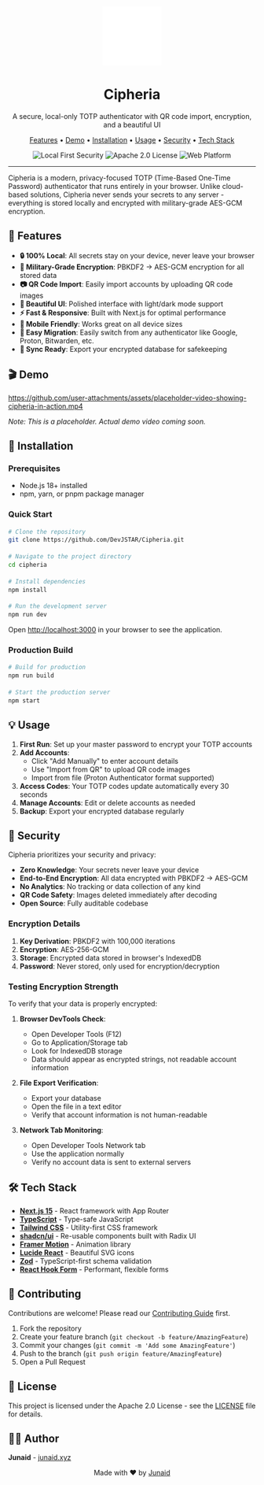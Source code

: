 <p align="center">
  <img src="public/logo-white.svg" alt="Cipheria Logo" width="120" height="120">
</p>

<h1 align="center">Cipheria</h1>

<p align="center">
  A secure, local-only TOTP authenticator with QR code import, encryption, and a beautiful UI
</p>

<p align="center">
  <a href="https://github.com/DevJSTAR/Cipheria?tab=readme-ov-file#-features">Features</a> •
  <a href="https://github.com/DevJSTAR/Cipheria?tab=readme-ov-file#-demo">Demo</a> •
  <a href="https://github.com/DevJSTAR/Cipheria?tab=readme-ov-file#-installation">Installation</a> •
  <a href="https://github.com/DevJSTAR/Cipheria?tab=readme-ov-file#-usage">Usage</a> •
  <a href="https://github.com/DevJSTAR/Cipheria?tab=readme-ov-file#-security">Security</a> •
  <a href="https://github.com/DevJSTAR/Cipheria?tab=readme-ov-file#-tech-stack">Tech Stack</a>
</p>

<p align="center">
  <img src="https://img.shields.io/badge/Security-Local_First-green?style=for-the-badge" alt="Local First Security">
  <img src="https://img.shields.io/badge/License-Apache_2.0-blue?style=for-the-badge" alt="Apache 2.0 License">
  <img src="https://img.shields.io/badge/Platform-Web-orange?style=for-the-badge" alt="Web Platform">
</p>

---

Cipheria is a modern, privacy-focused TOTP (Time-Based One-Time Password) authenticator that runs entirely in your browser. Unlike cloud-based solutions, Cipheria never sends your secrets to any server - everything is stored locally and encrypted with military-grade AES-GCM encryption.

## 🌟 Features

- **🔒 100% Local**: All secrets stay on your device, never leave your browser
- **🔐 Military-Grade Encryption**: PBKDF2 → AES-GCM encryption for all stored data
- **📷 QR Code Import**: Easily import accounts by uploading QR code images
- **🎨 Beautiful UI**: Polished interface with light/dark mode support
- **⚡ Fast & Responsive**: Built with Next.js for optimal performance
- **📱 Mobile Friendly**: Works great on all device sizes
- **🧩 Easy Migration**: Easily switch from any authenticator like Google, Proton, Bitwarden, etc.
- **🔄 Sync Ready**: Export your encrypted database for safekeeping

## 🎬 Demo

https://github.com/user-attachments/assets/placeholder-video-showing-cipheria-in-action.mp4

*Note: This is a placeholder. Actual demo video coming soon.*

## 🚀 Installation

### Prerequisites

- Node.js 18+ installed
- npm, yarn, or pnpm package manager

### Quick Start

```bash
# Clone the repository
git clone https://github.com/DevJSTAR/Cipheria.git

# Navigate to the project directory
cd cipheria

# Install dependencies
npm install

# Run the development server
npm run dev
```

Open [http://localhost:3000](http://localhost:3000) in your browser to see the application.

### Production Build

```bash
# Build for production
npm run build

# Start the production server
npm start
```

## 💡 Usage

1. **First Run**: Set up your master password to encrypt your TOTP accounts
2. **Add Accounts**:
   - Click "Add Manually" to enter account details
   - Use "Import from QR" to upload QR code images
   - Import from file (Proton Authenticator format supported)
3. **Access Codes**: Your TOTP codes update automatically every 30 seconds
4. **Manage Accounts**: Edit or delete accounts as needed
5. **Backup**: Export your encrypted database regularly

## 🔐 Security

Cipheria prioritizes your security and privacy:

- **Zero Knowledge**: Your secrets never leave your device
- **End-to-End Encryption**: All data encrypted with PBKDF2 → AES-GCM
- **No Analytics**: No tracking or data collection of any kind
- **QR Code Safety**: Images deleted immediately after decoding
- **Open Source**: Fully auditable codebase

### Encryption Details

1. **Key Derivation**: PBKDF2 with 100,000 iterations
2. **Encryption**: AES-256-GCM
3. **Storage**: Encrypted data stored in browser's IndexedDB
4. **Password**: Never stored, only used for encryption/decryption

### Testing Encryption Strength

To verify that your data is properly encrypted:

1. **Browser DevTools Check**:
   - Open Developer Tools (F12)
   - Go to Application/Storage tab
   - Look for IndexedDB storage
   - Data should appear as encrypted strings, not readable account information

2. **File Export Verification**:
   - Export your database
   - Open the file in a text editor
   - Verify that account information is not human-readable

3. **Network Tab Monitoring**:
   - Open Developer Tools Network tab
   - Use the application normally
   - Verify no account data is sent to external servers

## 🛠 Tech Stack

- **[Next.js 15](https://nextjs.org/)** - React framework with App Router
- **[TypeScript](https://www.typescriptlang.org/)** - Type-safe JavaScript
- **[Tailwind CSS](https://tailwindcss.com/)** - Utility-first CSS framework
- **[shadcn/ui](https://ui.shadcn.com/)** - Re-usable components built with Radix UI
- **[Framer Motion](https://www.framer.com/motion/)** - Animation library
- **[Lucide React](https://lucide.dev/)** - Beautiful SVG icons
- **[Zod](https://zod.dev/)** - TypeScript-first schema validation
- **[React Hook Form](https://react-hook-form.com/)** - Performant, flexible forms

## 🤝 Contributing

Contributions are welcome! Please read our [Contributing Guide](CONTRIBUTING.md) first.

1. Fork the repository
2. Create your feature branch (`git checkout -b feature/AmazingFeature`)
3. Commit your changes (`git commit -m 'Add some AmazingFeature'`)
4. Push to the branch (`git push origin feature/AmazingFeature`)
5. Open a Pull Request

## 📄 License

This project is licensed under the Apache 2.0 License - see the [LICENSE](LICENSE) file for details.

## 👨‍💻 Author

**Junaid** - [junaid.xyz](https://junaid.xyz)

<p align="center">
  Made with ❤️ by <a href="https://junaid.xyz" target="_blank">Junaid</a>
</p>

